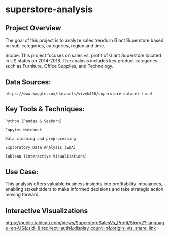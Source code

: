 # superstore-analysis

## Project Overview
The goal of this project is to analyze sales trends in Giant Superstore based on sub-categories, categories, region and time.

Scope:
This project focuses on sales vs. profit of Giant Superstore located in US states on  2014-2018. The analysis includes key product categories such as Furniture, Office Supplies, and Technology.

## Data Sources:

    https://www.kaggle.com/datasets/vivek468/superstore-dataset-final

## Key Tools & Techniques:

    Python (Pandas & Seaborn)

    Jupyter Notebook

    Data cleaning and preprocessing

    Exploratory Data Analysis (EDA)

    Tableau (Interactive Visualizations)

## Use Case:
This analysis offers valuable business insights into profitability imbalances, enabling stakeholders to make informed decisions and take strategic action moving forward.

## Interactive Visualizations

https://public.tableau.com/views/SuperstoreSalesVs_Profit/Story2?:language=en-US&:sid=&:redirect=auth&:display_count=n&:origin=viz_share_link 
    